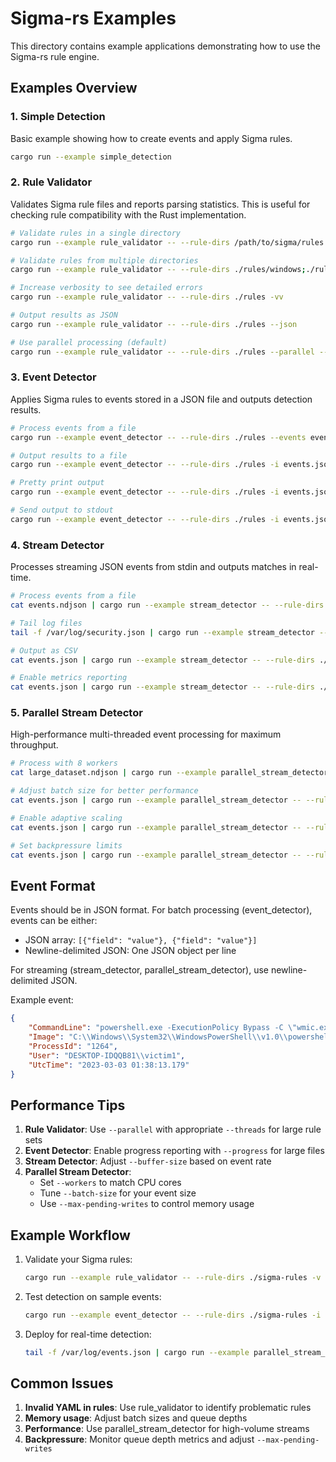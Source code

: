 # Sigma-rs Examples

This directory contains example applications demonstrating how to use the Sigma-rs rule engine.

## Examples Overview

### 1. Simple Detection
Basic example showing how to create events and apply Sigma rules.

```bash
cargo run --example simple_detection
```

### 2. Rule Validator
Validates Sigma rule files and reports parsing statistics. This is useful for checking rule compatibility with the Rust implementation.

```bash
# Validate rules in a single directory
cargo run --example rule_validator -- --rule-dirs /path/to/sigma/rules

# Validate rules from multiple directories
cargo run --example rule_validator -- --rule-dirs ./rules/windows;./rules/linux

# Increase verbosity to see detailed errors
cargo run --example rule_validator -- --rule-dirs ./rules -vv

# Output results as JSON
cargo run --example rule_validator -- --rule-dirs ./rules --json

# Use parallel processing (default)
cargo run --example rule_validator -- --rule-dirs ./rules --parallel --threads 8
```

### 3. Event Detector
Applies Sigma rules to events stored in a JSON file and outputs detection results.

```bash
# Process events from a file
cargo run --example event_detector -- --rule-dirs ./rules --events events.json

# Output results to a file
cargo run --example event_detector -- --rule-dirs ./rules -i events.json -o results.json

# Pretty print output
cargo run --example event_detector -- --rule-dirs ./rules -i events.json --pretty

# Send output to stdout
cargo run --example event_detector -- --rule-dirs ./rules -i events.json --stdout
```

### 4. Stream Detector
Processes streaming JSON events from stdin and outputs matches in real-time.

```bash
# Process events from a file
cat events.ndjson | cargo run --example stream_detector -- --rule-dirs ./rules

# Tail log files
tail -f /var/log/security.json | cargo run --example stream_detector -- --rule-dirs ./rules

# Output as CSV
cat events.json | cargo run --example stream_detector -- --rule-dirs ./rules --format csv

# Enable metrics reporting
cat events.json | cargo run --example stream_detector -- --rule-dirs ./rules --metrics-interval 5
```

### 5. Parallel Stream Detector
High-performance multi-threaded event processing for maximum throughput.

```bash
# Process with 8 workers
cat large_dataset.ndjson | cargo run --example parallel_stream_detector -- --rule-dirs ./rules --workers 8

# Adjust batch size for better performance
cat events.json | cargo run --example parallel_stream_detector -- --rule-dirs ./rules --batch-size 50

# Enable adaptive scaling
cat events.json | cargo run --example parallel_stream_detector -- --rule-dirs ./rules --adaptive-scaling

# Set backpressure limits
cat events.json | cargo run --example parallel_stream_detector -- --rule-dirs ./rules --max-pending-writes 200
```

## Event Format

Events should be in JSON format. For batch processing (event_detector), events can be either:
- JSON array: `[{"field": "value"}, {"field": "value"}]`
- Newline-delimited JSON: One JSON object per line

For streaming (stream_detector, parallel_stream_detector), use newline-delimited JSON.

Example event:
```json
{
    "CommandLine": "powershell.exe -ExecutionPolicy Bypass -C \"wmic.exe group get name\"",
    "Image": "C:\\Windows\\System32\\WindowsPowerShell\\v1.0\\powershell.exe",
    "ProcessId": "1264",
    "User": "DESKTOP-IDQQB81\\victim1",
    "UtcTime": "2023-03-03 01:38:13.179"
}
```

## Performance Tips

1. **Rule Validator**: Use `--parallel` with appropriate `--threads` for large rule sets
2. **Event Detector**: Enable progress reporting with `--progress` for large files
3. **Stream Detector**: Adjust `--buffer-size` based on event rate
4. **Parallel Stream Detector**: 
   - Set `--workers` to match CPU cores
   - Tune `--batch-size` for your event size
   - Use `--max-pending-writes` to control memory usage

## Example Workflow

1. Validate your Sigma rules:
   ```bash
   cargo run --example rule_validator -- --rule-dirs ./sigma-rules -v
   ```

2. Test detection on sample events:
   ```bash
   cargo run --example event_detector -- --rule-dirs ./sigma-rules -i test_events.json -o detections.json
   ```

3. Deploy for real-time detection:
   ```bash
   tail -f /var/log/events.json | cargo run --example parallel_stream_detector -- --rule-dirs ./sigma-rules --workers 4
   ```

## Common Issues

1. **Invalid YAML in rules**: Use rule_validator to identify problematic rules
2. **Memory usage**: Adjust batch sizes and queue depths
3. **Performance**: Use parallel_stream_detector for high-volume streams
4. **Backpressure**: Monitor queue depth metrics and adjust `--max-pending-writes`